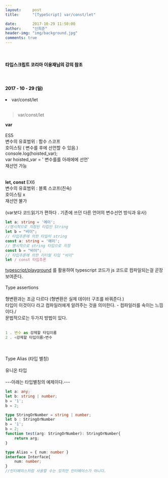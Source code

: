 ```yaml
---
layout:     post
title:      "[TypeScript] var/const/let"

date:       2017-10-29 11:50:00
author:     "신희준"
header-img: "img/background.jpg"
comments: true
---
```


<head>
 <meta property="og:type" content="website">
 <meta property="og:title" content="TypeScript 변수선언 ( var , const , let )">
 <meta property="og:description" content="TypeScript 변수선언 ( var , const , let )">
 <meta property="og:url" content="http://shj7242.github.io/2017/10/30/TypeScript3/">

 <meta name="twitter:card" content="summary">
  <meta name="twitter:title" content="TypeScript 변수선언 ( var , const , let )">
  <meta name="twitter:description" content="TypeScript 변수선언 ( var , const , let )">
  <meta name="FACEBOOK:domain" content="http://shj7242.github.io/2017/10/30/TypeScript3/">
  <meta name="facebook:card" content="summary">
   <meta name="facebook:title" content="TypeScript 변수선언 ( var , const , let )">
   <meta name="facebook:description" content="TypeScript 변수선언 ( var , const , let )">
   <meta name="facebook:domain" content="http://shj7242.github.io/2017/10/30/TypeScript3/">


 </head>

<br>
<H4 style ="font-weight:bold; color:black;"> 타입스크립트 코리아 이웅재님의 강의 참조</H4>
<br>
<H4 style ="font-weight:bold; color : black">2017 - 10 - 29 (일)</H4>
<li>var/const/let</li>

<br>

>var/const/let

<p style="font-size:14px;">
<b style="font-color:red">var</b>
<br><br>
ES5
<br>
변수의 유효범위 : 함수 스코프
<br>
호이스팅 ( 변수를 후에 선언할 수 있음.)
<br>
console.log(hoisted_var);
<br>
var hoisted_var = ' 변수를를 아래에에 선언'
<br>
재선언 가능
<br><br><br>
<b style="font-color:red">let, const</b>
EX6
<br>
변수의 유효범위 : 블록 스코프(친숙)
<br>
호이스팅 x
<br>
재선언 불가
<br><br>
(var보다 코드읽기가 편하다 . 기존에 쓰던 다른 언어의 변수선언 방식과 유사)
</p>


~~~typescript
let a: string = '에이';
//명시적으로 지정된 타입인 String
let b = "비이";
// 타입추론에 의한 타입이 string
const a: string = '에이';
// 명시적으로 string 타입으로 지정
const b = "비이";
// 타입추론에 의한 리터럴 타입 "비이"
let / const 타입추론
~~~

<p style="font-size:14px">
<a href="https://www.typescriptlang.org/play/index.html">typescript/playground</a>
를 활용하여 typescript 코드가 js 코드로 컴파일되는걸 곧장 보여준다.
<br><br>
Type assertions
<br><br>
형변환과는 조금 다르다 (형변환은 실제 데이터 구조를 바꿔준다.)
<br>
타입이 이것이다 라고 컴파일러에게 알려주는 것을 의미한다. - 컴파일러를 속이는 느낌이다./
<br>
문법적으로는 두가지 방법이 있다.
<br><br>
</p>

~~~typescript
1 . 변수 as 강제할 타입이름
2 . <강제할 타입이름>변수
~~~

<p style="font-size:14px;">
<br><br>
Type Alias (타입 별칭)
<br><br>
유니온 타입
<br><br>
---아래는 타입별칭의 예제이다.---
</p>



~~~typescript
let a: any;
let b: string | number;
b = '1';
b = 2;

type StringOrNumber = string | number;
let b : StringOrNumber
b = '1';
b = 2;
function test(arg: StringOrNumber): StringOrNumber{
    return arg;
}

type Alias = { num: number }
interface Interface{
    num: number;
}
//인터페이스처럼 사용할 수는 있지만 인터페이스가 아니다.
~~~

